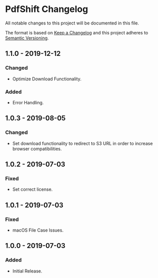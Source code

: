 # PdfShift Changelog

All notable changes to this project will be documented in this file.

The format is based on [Keep a Changelog](http://keepachangelog.com/) and this project adheres to [Semantic Versioning](http://semver.org/).

## 1.1.0 - 2019-12-12
### Changed
- Optimize Download Functionality.

### Added
- Error Handling.

## 1.0.3 - 2019-08-05
### Changed
- Set download functionality to redirect to S3 URL in order to increase browser compatibilities.

## 1.0.2 - 2019-07-03
### Fixed
- Set correct license.

## 1.0.1 - 2019-07-03
### Fixed
- macOS File Case Issues.

## 1.0.0 - 2019-07-03
### Added
- Initial Release.

